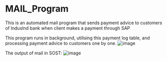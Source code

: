 # MAIL_Program
This is an automated mail program that sends payment advice to customers of IndusInd bank when client makes a payment through SAP 

This program runs in background, utilising this payment log table, and processing payment advice to customers one by one. 
![image](https://github.com/user-attachments/assets/2ce7c18f-5796-486a-b176-6f7b1a333a1e)

The output of mail in SOST:
![image](https://github.com/user-attachments/assets/e60dbbdc-d680-4b3c-96b0-d963af94f58b)

